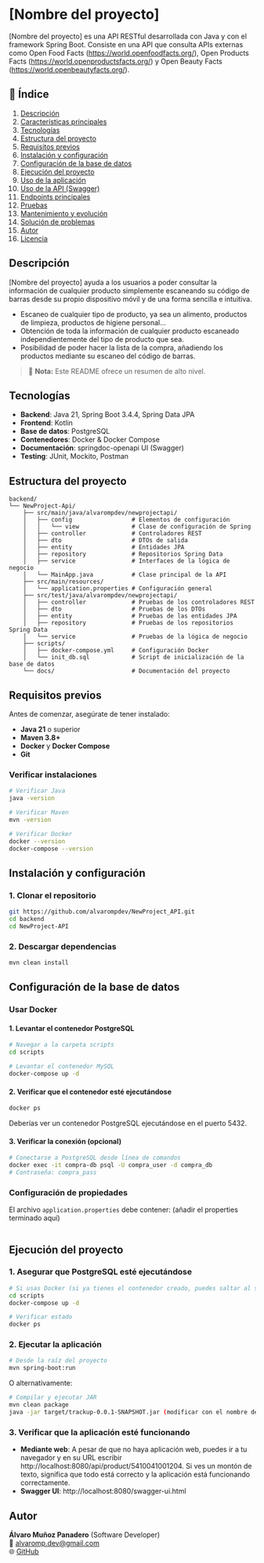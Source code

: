 # [Nombre del proyecto]

[Nombre del proyecto] es una API RESTful desarrollada con Java y con el framework Spring Boot. Consiste en una API que consulta APIs externas como Open Food Facts (https://world.openfoodfacts.org/), Open Products Facts (https://world.openproductsfacts.org/) y Open Beauty Facts (https://world.openbeautyfacts.org/).

## 📝 Índice

1. [Descripción](#descripción)
2. [Características principales](#características-principales)
3. [Tecnologías](#tecnologías)
4. [Estructura del proyecto](#estructura-del-proyecto)
5. [Requisitos previos](#requisitos-previos)
6. [Instalación y configuración](#instalación-y-configuración)
7. [Configuración de la base de datos](#configuración-de-la-base-de-datos)
8. [Ejecución del proyecto](#ejecución-del-proyecto)
9. [Uso de la aplicación](#uso-de-la-aplicación)
10. [Uso de la API (Swagger)](#uso-de-la-api-swagger)
11. [Endpoints principales](#endpoints-principales)
12. [Pruebas](#pruebas)
13. [Mantenimiento y evolución](#mantenimiento-y-evolución)
14. [Solución de problemas](#solución-de-problemas)
15. [Autor](#autor)
16. [Licencia](#licencia)

## Descripción

[Nombre del proyecto] ayuda a los usuarios a poder consultar la información de cualquier producto simplemente escaneando su código de barras desde su propio dispositivo móvil y de una forma sencilla e intuitiva.

- Escaneo de cualquier tipo de producto, ya sea un alimento, productos de limpieza, productos de higiene personal...
- Obtención de toda la información de cualquier producto escaneado independientemente del tipo de producto que sea.
- Posibilidad de poder hacer la lista de la compra, añadiendo los productos mediante su escaneo del código de barras.

> 🚀 **Nota:** Este README ofrece un resumen de alto nivel.

<!-- ## Características principales

- CRUD de **Usuarios**
- CRUD de **Hábitos** y **Tipos de hábitos**
- Registro diario de cumplimiento
- Gestión de **Objetivos** (Goals)
- Documentación interactiva con Swagger/OpenAPI
- Autenticación JWT
- Interfaz web responsive -->

## Tecnologías

- **Backend**: Java 21, Spring Boot 3.4.4, Spring Data JPA
- **Frontend**: Kotlin
- **Base de datos**: PostgreSQL
- **Contenedores**: Docker & Docker Compose
- **Documentación**: springdoc-openapi UI (Swagger)
- **Testing**: JUnit, Mockito, Postman

## Estructura del proyecto

```
backend/
└── NewProject-Api/
    ├── src/main/java/alvarompdev/newprojectapi/
    │   ├── config                 # Elementos de configuración
    │   │   └── view               # Clase de configuración de Spring
    │   ├── controller             # Controladores REST
    │   ├── dto                    # DTOs de salida
    │   ├── entity                 # Entidades JPA
    │   ├── repository             # Repositorios Spring Data
    │   ├── service                # Interfaces de la lógica de negocio
    │   └── MainApp.java           # Clase principal de la API
    ├── src/main/resources/
    │   └── application.properties # Configuración general
    ├── src/test/java/alvarompdev/newprojectapi/
    │   ├── controller             # Pruebas de los controladores REST
    │   ├── dto                    # Pruebas de los DTOs
    │   ├── entity                 # Pruebas de las entidades JPA
    │   ├── repository             # Pruebas de los repositorios Spring Data
    │   └── service                # Pruebas de la lógica de negocio
    ├── scripts/
    │   ├── docker-compose.yml     # Configuración Docker
    │   └── init_db.sql            # Script de inicialización de la base de datos
    └── docs/                      # Documentación del proyecto
```

## Requisitos previos

Antes de comenzar, asegúrate de tener instalado:

- **Java 21** o superior
- **Maven 3.8+** 
- **Docker** y **Docker Compose**
- **Git**

### Verificar instalaciones

```bash
# Verificar Java
java -version

# Verificar Maven
mvn -version

# Verificar Docker
docker --version
docker-compose --version
```

## Instalación y configuración

### 1. Clonar el repositorio

```bash
git https://github.com/alvarompdev/NewProject_API.git
cd backend
cd NewProject-API
```

### 2. Descargar dependencias

```bash
mvn clean install
```

## Configuración de la base de datos

### Usar Docker

#### 1. Levantar el contenedor PostgreSQL

```bash
# Navegar a la carpeta scripts
cd scripts

# Levantar el contenedor MySQL
docker-compose up -d
```

#### 2. Verificar que el contenedor esté ejecutándose

```bash
docker ps
```

Deberías ver un contenedor PostgreSQL ejecutándose en el puerto 5432.

#### 3. Verificar la conexión (opcional)

```bash
# Conectarse a PostgreSQL desde línea de comandos
docker exec -it compra-db psql -U compra_user -d compra_db
# Contraseña: compra_pass
```

### Configuración de propiedades

El archivo `application.properties` debe contener: (añadir el properties terminado aquí)

```properties

```

## Ejecución del proyecto

### 1. Asegurar que PostgreSQL esté ejecutándose

```bash
# Si usas Docker (si ya tienes el contenedor creado, puedes saltar al siguiente paso)
cd scripts
docker-compose up -d

# Verificar estado
docker ps
```

### 2. Ejecutar la aplicación

```bash
# Desde la raíz del proyecto
mvn spring-boot:run
```

O alternativamente:

```bash
# Compilar y ejecutar JAR
mvn clean package
java -jar target/trackup-0.0.1-SNAPSHOT.jar (modificar con el nombre de mi proyecto)
```

### 3. Verificar que la aplicación esté funcionando

- **Mediante web**: A pesar de que no haya aplicación web, puedes ir a tu navegador y en su URL escribir http://localhost:8080/api/product/5410041001204. Si ves un montón de texto, significa que todo está correcto y la aplicación está funcionando correctamente.
- **Swagger UI**: http://localhost:8080/swagger-ui.html

## Autor

**Álvaro Muñoz Panadero** (Software Developer)  
📧 alvaromp.dev@gmail.com  
🌐 [GitHub](https://github.com/alvarompdev)
